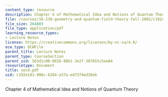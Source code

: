 ```yaml
---
content_type: resource
description: Chapter 4 of Mathematical Idea and Notions of Quantum Theory
file: /courses/18-238-geometry-and-quantum-field-theory-fall-2002/c192e181906c6284a37aed7374ed28eb_sec4.pdf
file_size: 264803
file_type: application/pdf
learning_resource_types:
- Lecture Notes
license: https://creativecommons.org/licenses/by-nc-sa/4.0/
ocw_type: OCWFile
parent_title: Lecture Notes
parent_type: CourseSection
parent_uid: 563d1c08-0818-88b1-3e2f-387655c5ee84
resourcetype: Document
title: sec4.pdf
uid: c192e181-906c-6284-a37a-ed7374ed28eb
---
```

Chapter 4 of Mathematical Idea and Notions of Quantum Theory